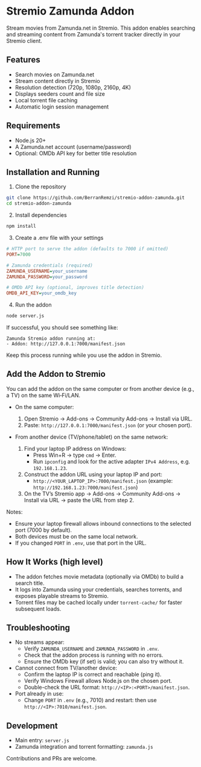 # Stremio Zamunda Addon

Stream movies from Zamunda.net in Stremio. This addon enables searching and streaming content from Zamunda's torrent tracker directly in your Stremio client.

## Features

- Search movies on Zamunda.net
- Stream content directly in Stremio
- Resolution detection (720p, 1080p, 2160p, 4K)
- Displays seeders count and file size
- Local torrent file caching
- Automatic login session management

## Requirements

- Node.js 20+
- A Zamunda.net account (username/password)
- Optional: OMDb API key for better title resolution

## Installation and Running

1) Clone the repository
```bash
git clone https://github.com/BerranRemzi/stremio-addon-zamunda.git
cd stremio-addon-zamunda
```

2) Install dependencies
```bash
npm install
```

3) Create a .env file with your settings
```ini
# HTTP port to serve the addon (defaults to 7000 if omitted)
PORT=7000

# Zamunda credentials (required)
ZAMUNDA_USERNAME=your_username
ZAMUNDA_PASSWORD=your_password

# OMDb API key (optional, improves title detection)
OMDB_API_KEY=your_omdb_key
```

4) Run the addon
```bash
node server.js
```

If successful, you should see something like:
```
Zamunda Stremio addon running at:
- Addon: http://127.0.0.1:7000/manifest.json
```

Keep this process running while you use the addon in Stremio.

## Add the Addon to Stremio

You can add the addon on the same computer or from another device (e.g., a TV) on the same Wi‑Fi/LAN.

- On the same computer:
  1. Open Stremio → Add-ons → Community Add-ons → Install via URL.
  2. Paste: `http://127.0.0.1:7000/manifest.json` (or your chosen port).

- From another device (TV/phone/tablet) on the same network:
  1. Find your laptop IP address on Windows:
     - Press Win+R → type `cmd` → Enter.
     - Run `ipconfig` and look for the active adapter `IPv4 Address`, e.g. `192.168.1.23`.
  2. Construct the addon URL using your laptop IP and port:
     - `http://<YOUR_LAPTOP_IP>:7000/manifest.json` (example: `http://192.168.1.23:7000/manifest.json`)
  3. On the TV’s Stremio app → Add-ons → Community Add-ons → Install via URL → paste the URL from step 2.

Notes:
- Ensure your laptop firewall allows inbound connections to the selected port (7000 by default).
- Both devices must be on the same local network.
- If you changed `PORT` in `.env`, use that port in the URL.

## How It Works (high level)

- The addon fetches movie metadata (optionally via OMDb) to build a search title.
- It logs into Zamunda using your credentials, searches torrents, and exposes playable streams to Stremio.
- Torrent files may be cached locally under `torrent-cache/` for faster subsequent loads.

## Troubleshooting

- No streams appear:
  - Verify `ZAMUNDA_USERNAME` and `ZAMUNDA_PASSWORD` in `.env`.
  - Check that the addon process is running with no errors.
  - Ensure the OMDb key (if set) is valid; you can also try without it.
- Cannot connect from TV/another device:
  - Confirm the laptop IP is correct and reachable (ping it).
  - Verify Windows Firewall allows Node.js on the chosen port.
  - Double-check the URL format: `http://<IP>:<PORT>/manifest.json`.
- Port already in use:
  - Change `PORT` in `.env` (e.g., 7010) and restart: then use `http://<IP>:7010/manifest.json`.

## Development

- Main entry: `server.js`
- Zamunda integration and torrent formatting: `zamunda.js`

Contributions and PRs are welcome.
